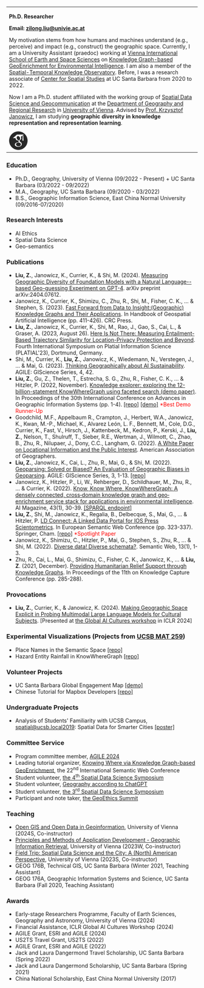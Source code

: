 <table border="0">
  <tr>
    <td width="100%">
      <p><b>Ph.D. Researcher</b></p>
      <p><b>Email: <a href="mailto:zilong.liu@univie.ac.at">zilong.liu@univie.ac.at</a></b></p>
      <p>My motivation stems from how humans and machines understand (e.g., perceive) and impact (e.g., construct) the geographic space. Currently, I am a University Assistant (praedoc) working at <a href="https://visess.univie.ac.at">Vienna International School of Earth and Space Sciences</a> on <a href="https://visess.univie.ac.at/how-to-apply/visess-2022-spring-call-phd-projects/knowledge-graph-based-geoenrichment-for-environmental-intelligence/">Knowledge Graph-based GeoEnrichment for Environmental Intelligence</a>. I am also a member of the <a href="https://stko-lab.github.io/">Spatial-Temporal Knowledge Observatory</a>. Before, I was a research associate of <a href="https://spatial.ucsb.edu/people/alumni">Center for Spatial Studies</a> at UC Santa Barbara from 2020 to 2022.</p>
      <p>Now I am a Ph.D. student affiliated with the working group of <a href="https://geographie.univie.ac.at/arbeitsgruppen/kartographie-und-geoinformation/">Spatial Data Science and Geocommunication</a> at the <a href="https://geographie.univie.ac.at/en/">Department of Geography and Regional Research</a> in <a href="https://www.univie.ac.at/en/">University of Vienna</a>. Advised by <a href="https://www.univie.ac.at/forschung/forschung-im-ueberblick/neue-professuren/neue-professuren/artikel/univ-prof-dr-krzysztof-janowicz/">Prof. Krzysztof Janowicz</a>, I am studying <b>geographic diversity in knowledge representation and representation learning</b>.</p>
      <a href="https://scholar.google.com/citations?user=UqappoUAAAAJ&hl=en"><img src="google-scholar.png" height="10%" width="10%"/></a>
    </td>
  </tr>
</table>

### Education
- Ph.D., Geography, University of Vienna (09/2022 - Present) + UC Santa Barbara (03/2022 - 09/2022)
- M.A., Geography, UC Santa Barbara (09/2020 - 03/2022)
- B.S., Geographic Information Science, East China Normal University (09/2016-07/2020)

### Research Interests
- AI Ethics
- Spatial Data Science
- Geo-semantics

### Publications
- <b>Liu, Z.</b>, Janowicz, K., Currier, K., & Shi, M. (2024). <a href="https://arxiv.org/html/2404.07612v1">Measuring Geographic Diversity of Foundation Models with a Natural Language--based Geo-guessing Experiment on GPT-4</a>. arXiv preprint arXiv:2404.07612.
- Janowicz, K., Currier, K., Shimizu, C., Zhu, R., Shi, M., Fisher, C. K., ... & Stephen, S. (2023). <a href="https://www.taylorfrancis.com/chapters/edit/10.1201/9781003308423-21/fast-forward-data-insight-geographic-knowledge-graphs-applications-krzysztof-janowicz-kitty-currier-cogan-shimizu-rui-zhu-meilin-shi-colby-fisher-dean-rehberger-pascal-hitzler-zilong-liu-shirly-stephen">Fast Forward from Data to Insight:(Geographic) Knowledge Graphs and Their Applications</a>. In Handbook of Geospatial Artificial Intelligence (pp. 411-426). CRC Press.
- <b>Liu, Z.</b>, Janowicz, K., Currier, K., Shi, M., Rao, J., Gao, S., Cai, L., & Graser, A. (2023, August 26). <a href="https://zenodo.org/records/8286277/files/Z%20Liu,%20K%20Janowicz,%20K%20Currier,%20M%20Shi,%20J%20Rao,%20S%20Gao,%20L%20Cai,%20and%20A%20Graser%20-%20Here%20Is%20Not%20There,%20Measuring%20Entailment-Based%20Trajectory%20Similarity%20for%20Location-Privacy%20Protection%20and%20Beyond.pdf">Here Is Not There: Measuring Entailment-Based Trajectory Similarity for Location-Privacy Protection and Beyond</a>. Fourth International Symposium on Platial Information Science (PLATIAL'23), Dortmund, Germany.
- Shi, M., Currier, K., <b>Liu, Z.</b>, Janowicz, K., Wiedemann, N., Verstegen, J., ... & Mai, G. (2023). <a href="https://agile-giss.copernicus.org/articles/4/42/2023/agile-giss-4-42-2023.pdf">Thinking Geographically about AI Sustainability</a>. AGILE: GIScience Series, 4, 42.
- <b>Liu, Z.</b>, Gu, Z., Thelen, T., Estrecha, S. G., Zhu, R., Fisher, C. K., ... & Hitzler, P. (2022, November). <a href="https://doi.org/10.1145/3557915.3561009">Knowledge explorer: exploring the 12-billion-statement KnowWhereGraph using faceted search (demo paper)</a>. In Proceedings of the 30th International Conference on Advances in Geographic Information Systems (pp. 1-4). <a href="https://github.com/KnowWhereGraph/kwg-faceted-search">[repo]</a> <a href="https://stko-kwg.geog.ucsb.edu/">[demo]</a> <span style="color:red">*Best Demo Runner-Up</span>
- Goodchild, M.F., Appelbaum R., Crampton, J., Herbert, W.A., Janowicz, K., Kwan, M.-P., Michael, K., Alvarez León, L. F., Bennett, M., Cole, D.G., Currier, K., Fast, V., Hirsch, J., Kattenbeck, M., Kedron, P., Kerski, J., <b>Liu, Z.</b>, Nelson, T., Shulruff, T., Sieber, R.E., Wertman, J., Wilmott, C., Zhao, B., Zhu, R., Nilupaer, J., Dony, C.C., Langham, G. (2022). <a href="https://doi.org/10.14433/2017.0113">A White Paper on Locational Information and the Public Interest</a>. American Association of Geographers.
- <b>Liu, Z.</b>, Janowicz, K., Cai, L., Zhu, R., Mai, G., & Shi, M. (2022). <a href="https://agile-giss.copernicus.org/articles/3/9/2022/agile-giss-3-9-2022.pdf">Geoparsing: Solved or Biased? An Evaluation of Geographic Biases in Geoparsing</a>. AGILE: GIScience Series, 3, 1-13. <a href="https://github.com/zilongliu-geo/Geoparsing-Solved-Or-Biased">[repo]</a>
- Janowicz, K., Hitzler, P., Li, W., Rehberger, D., Schildhauer, M., Zhu, R., ... & Currier, K. (2022). <a href="https://onlinelibrary.wiley.com/doi/pdf/10.1002/aaai.12043">Know, Know Where, KnowWhereGraph: A densely connected, cross‐domain knowledge graph and geo‐enrichment service stack for applications in environmental intelligence</a>. AI Magazine, 43(1), 30-39. <a href="https://stko-kwg.geog.ucsb.edu/graphdb">[SPARQL endpoint]</a>
- <b>Liu, Z.</b>, Shi, M., Janowicz, K., Regalia, B., Delbecque, S., Mai, G., ... & Hitzler, P. <a href="https://2022.eswc-conferences.org/wp-content/uploads/2022/05/paper_80_Liu_et_al.pdf">LD Connect: A Linked Data Portal for IOS Press Scientometrics</a>. In European Semantic Web Conference (pp. 323-337). Springer, Cham. <a href="https://github.com/stko-lab/LD-Connect">[repo]</a> <span style="color:red">*Spotlight Paper</span>
- Janowicz, K., Shimizu, C., Hitzler, P., Mai, G., Stephen, S., Zhu, R., ... & Shi, M. (2022). <a href="https://content.iospress.com/download/semantic-web/sw210453?id=semantic-web%2Fsw210453">Diverse data! Diverse schemata?</a>. Semantic Web, 13(1), 1-3.
- Zhu, R., Cai, L., Mai, G., Shimizu, C., Fisher, C. K., Janowicz, K., ... & <b>Liu, Z</b>. (2021, December). <a href="https://dl.acm.org/doi/pdf/10.1145/3460210.3493581">Providing Humanitarian Relief Support through Knowledge Graphs</a>. In Proceedings of the 11th on Knowledge Capture Conference (pp. 285-288).

### Provocations
- <b>Liu, Z.</b>, Currier, K., & Janowicz, K. (2024). <a href="https://globalaicultures.github.io/pdf/15_making_geographic_space_explic.pdf">Making Geographic Space Explicit in Probing Multimodal Large Language Models for Cultural Subjects</a>. [Presented at <a href="https://globalaicultures.github.io/">the Global AI Cultures workshop</a> in ICLR 2024]

### Experimental Visualizations (Projects from <a href="https://vislab.mat.ucsb.edu/courses.html">UCSB MAT 259</a>)
- Place Names in the Semantic Space <a href="https://vislab.mat.ucsb.edu/2022/p2/ZilongLiu/Project2_Zilong_Liu.html">[repo]</a>
- Hazard Entity Rainfall in KnowWhereGraph <a href="https://vislab.mat.ucsb.edu/2022/p3/ZilongLiu/Project3_Zilong_Liu.html">[repo]</a>

### Volunteer Projects
- UC Santa Barbara Global Engagement Map <a href="https://map.globalengagement.ucsb.edu/">[demo]</a>
- Chinese Tutorial for Mapbox Developers <a href="https://github.com/mapbox-developer-group/Chinese-Tutorial">[repo]</a>

### Undergraduate Projects
- Analysis of Students' Familiarity with UCSB Campus, <a href="https://spatial.ucsb.edu/sites/default/files/2022-04/2019-Agenda.pdf">spatial@ucsb.local2019: Spatial Data for Smarter Cities</a> <a href="https://spatial.ucsb.edu/sites/default/files/2022-04/spatial%40local%202019%20Posters.pdf">[poster]</a>

### Committee Service
- Program committee member, <a href='https://agile-gi.eu/conference-2024/committees-2024'>AGILE 2024</a>
- Leading tutorial organizer, <a href='https://knowwheregraph.github.io/kg-geoenrichment-tutorial-iswc2023/'>Knowing Where via Knowledge Graph-based GeoEnrichment</a>, the 22<sup>nd</sup> International Semantic Web Conference
- Student volunteer, <a href='http://sdss2023.spatial-data-science.net/'>the 4<sup>th</sup> Spatial Data Science Symposium</a>
- Student volunteer, <a href='https://geographie.univie.ac.at/arbeitsgruppen/kartographie-und-geoinformation/publikationen/detailansicht/news/geography-according-to-chatgpt/'>Geography according to ChatGPT</a>
- Student volunteer, <a href='http://sdss2022.spatial-data-science.net/'>the 3<sup>rd</sup> Spatial Data Science Symposium</a>
- Participant and note taker, <a href="https://www.aag.org/events/summit-on-locational-information-and-the-public-interest/">the GeoEthics Summit</a>

### Teaching
- <a href='https://ufind.univie.ac.at/en/course.html?lv=290006&semester=2024S'>Open GIS and Open Data in Geoinformation</a>, University of Vienna (2024S, Co-instructor)
- <a href='https://ufind.univie.ac.at/en/course.html?lv=290061&semester=2023W'>Principles and Methods of Application Development - Geographic Information Retrieval</a>, University of Vienna (2023W, Co-instructor)
- <a href='https://ufind.univie.ac.at/en/course.html?lv=290023&semester=2023S'>Field Trip: Spatial Data Science and the City: A (North) American Perspective</a>, University of Vienna (2023S, Co-instructor)
- GEOG 176B, Technical GIS, UC Santa Barbara (Winter 2021, Teaching Assistant)
- GEOG 176A, Geographic Information Systems and Science, UC Santa Barbara (Fall 2020, Teaching Assistant)

### Awards
- Early-stage Researchers Programme, Faculty of Earth Sciences, Geography and Astronomy, University of Vienna (2024)
- Financial Assistance, ICLR Global AI Cultures Workshop (2024)
- AGILE Grant, ESRI and AGILE (2024)
- US2TS Travel Grant, US2TS (2022)
- AGILE Grant, ESRI and AGILE (2022)
- Jack and Laura Dangermond Travel Scholarship, UC Santa Barbara (Spring 2022)
- Jack and Laura Dangermond Scholarship, UC Santa Barbara (Spring 2021)
- China National Scholarship, East China Normal University (2017)
